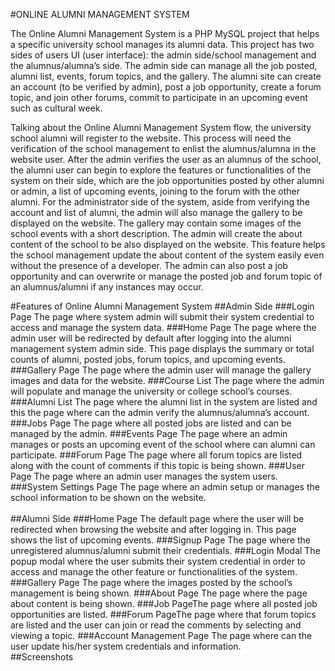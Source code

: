 #ONLINE ALUMNI MANAGEMENT SYSTEM

<p>The Online Alumni Management System is a PHP MySQL project that helps a specific university school manages its alumni data. This project has two sides of users UI (user interface): the admin side/school management and the alumnus/alumna’s side. The admin side can manage all the job posted, alumni list, events, forum topics, and the gallery. The alumni site can create an account (to be verified by admin), post a job opportunity, create a forum topic, and join other forums, commit to participate in an upcoming event such as cultural week.</p>

<p>Talking about the Online Alumni Management System flow, the university school alumni will register to the website. This process will need the verification of the school management to enlist the alumnus/alumna in the website user. After the admin verifies the user as an alumnus of the school, the alumni user can begin to explore the features or functionalities of the system on their side, which are the job opportunities posted by other alumni or admin, a list of upcoming events, joining to the forum with the other alumni. For the administrator side of the system, aside from verifying the account and list of alumni, the admin will also manage the gallery to be displayed on the website. The gallery may contain some images of the school events with a short description. The admin will create the about content of the school to be also displayed on the website. This feature helps the school management update the about content of the system easily even without the presence of a developer. The admin can also post a job opportunity and can overwrite or manage the posted job and forum topic of an alumnus/alumni if any instances may occur.</p>

#Features of Online Alumni Management System
##Admin Side
###Login Page
The page where system admin will submit their system credential to access and manage the system data.
###Home Page
The page where the admin user will be redirected by default after logging into the alumni management system admin side. This page displays the summary or total counts of alumni, posted jobs, forum topics, and upcoming events.
###Gallery Page
The page where the admin user will manage the gallery images and data for the website.
###Course List
The page where the admin will populate and manage the university or college school’s courses.
###Alumni List
The page where the alumni list in the system are listed and this the page where can the admin verify the alumnus/alumna’s account.
###Jobs Page
The page where all posted jobs are listed and can be managed by the admin.
###Events Page
The page where an admin manages or posts an upcoming event of the school where can alumni can participate.
###Forum Page
The page where all forum topics are listed along with the count of comments if this topic is being shown.
###User Page
The page where an admin user manages the system users.
###System Settings Page
​​​​​​​The page where an admin setup or manages the school information to be shown on the website.
<br><br>
##Alumni Side
###Home Page
​​​​​​​The default page where the user will be redirected when browsing the website and after logging in. This page shows the list of upcoming events.
###Signup Page
​​​​​​​The page where the unregistered alumnus/alumni submit their credentials.
###Login Modal
​​​​​​​The popup modal where the user submits their system credential in order to access and manage the other feature or functionalities of the system.
###Gallery Page​​​​​​​
​​​​​​​The page where the images posted by the school’s management is being shown.
###About Page
​​​​​​​The page where the page about content is being shown.
###Job Page
​​​​​​​The page where all posted job opportunities are listed.
###Forum Page
​​​​​​​The page where that forum topics are listed and the user can join or read the comments by selecting and viewing a topic.
###Account Management Page
​​​​​​​The page where can the user update his/her system credentials and information.
<br>
##Screenshots
